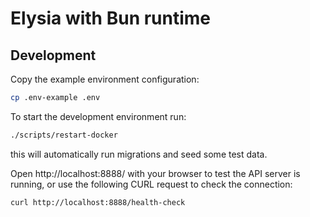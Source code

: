 # Elysia with Bun runtime

## Development
Copy the example environment configuration:
```bash
cp .env-example .env
```
To start the development environment run:
```bash
./scripts/restart-docker
```

this will automatically run migrations and seed some test data.

Open http://localhost:8888/ with your browser to test the API server is running, or use the following CURL request to check the connection:
```bash
curl http://localhost:8888/health-check
```

